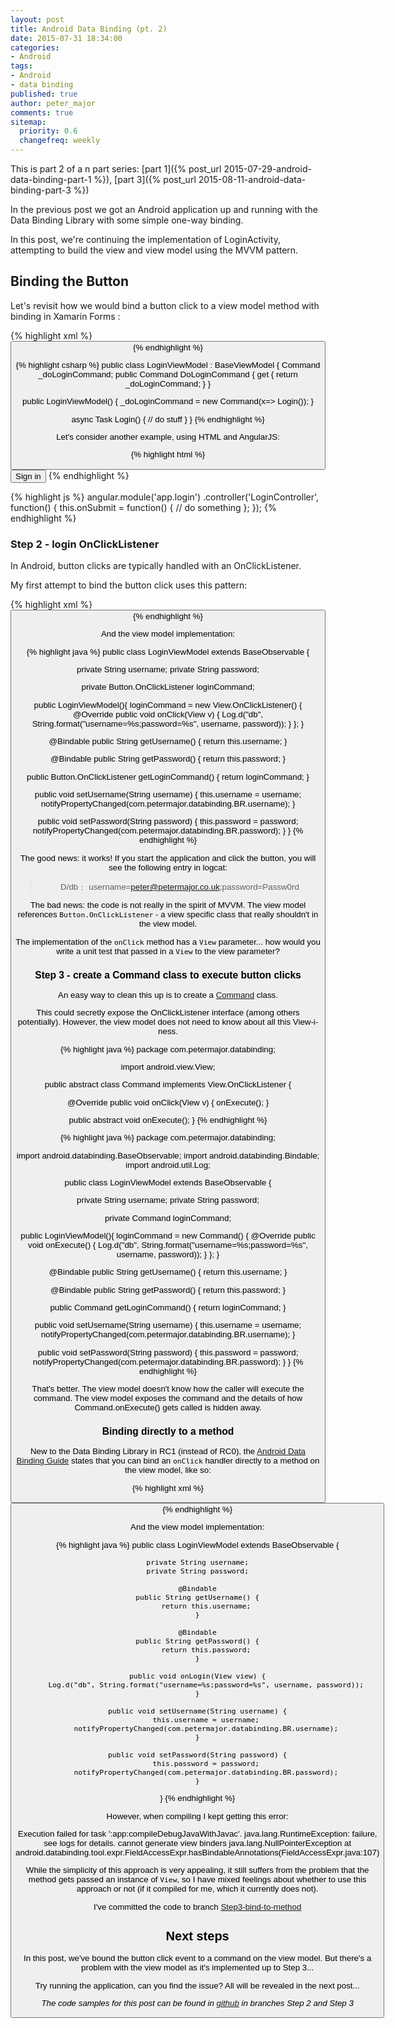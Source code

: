 ```yaml
---
layout: post
title: Android Data Binding (pt. 2)
date: 2015-07-31 18:34:00
categories:
- Android
tags:
- Android
- data binding
published: true
author: peter_major
comments: true
sitemap:
  priority: 0.6
  changefreq: weekly
---
```


This is part 2 of a n part series: [part 1]({% post_url 2015-07-29-android-data-binding-part-1 %}), [part 3]({% post_url 2015-08-11-android-data-binding-part-3 %})

In the previous post we got an Android application up and running with the Data Binding Library with some simple one-way binding.

In this post, we're continuing the implementation of LoginActivity, attempting to build the view and view model using the MVVM pattern.

## Binding the Button 

Let's revisit how we would bind a button click to a view model method with binding in Xamarin Forms :

{% highlight xml %}
<Button Text="{i18n:Translate LoginButton}" Command="{Binding DoLoginCommand}" />
{% endhighlight %}

{% highlight csharp %}
public class LoginViewModel : BaseViewModel
{
  Command _doLoginCommand;
  public Command DoLoginCommand
  {
    get { return _doLoginCommand; }
  }

  public LoginViewModel()
  {
    _doLoginCommand = new Command(x=> Login());
  }

  async Task Login()
  {
    // do stuff
  }
}
{% endhighlight %}

Let's consider another example, using HTML and AngularJS:

{% highlight html %}
<button ng-click="login.onSubmit()">Sign in</button>
{% endhighlight %}

{% highlight js %}
angular.module('app.login')
  .controller('LoginController',
    function() {
      this.onSubmit = function() {
        // do something
      };
    });
{% endhighlight %}

<!--more-->

### Step 2 - login OnClickListener

In Android, button clicks are typically handled with an OnClickListener.

My first attempt to bind the button click uses this pattern:

{% highlight xml %}
<Button android:text="@string/label_login"
  android:setOnClickListener="@{viewModel.getLoginCommand}"/>
{% endhighlight %}

And the view model implementation:

{% highlight java %}
public class LoginViewModel extends BaseObservable {

  private String username;
  private String password;

  private Button.OnClickListener loginCommand;

  public LoginViewModel(){
    loginCommand = new View.OnClickListener() {
      @Override
      public void onClick(View v) {
        Log.d("db", String.format("username=%s;password=%s", username, password));
      }
    };
  }

  @Bindable
  public String getUsername() { return this.username; }

  @Bindable
  public String getPassword() {
    return this.password;
  }

  public Button.OnClickListener getLoginCommand() { return loginCommand; }

  public void setUsername(String username) {
    this.username = username;
    notifyPropertyChanged(com.petermajor.databinding.BR.username);
  }

  public void setPassword(String password) {
    this.password = password;
    notifyPropertyChanged(com.petermajor.databinding.BR.password);
  }
}
{% endhighlight %}

The good news: it works! If you start the application and click the button, you will see the following entry in logcat:

> D/db﹕ username=peter@petermajor.co.uk;password=Passw0rd

The bad news: the code is not really in the spirit of MVVM. The view model references `Button.OnClickListener` - a view specific class that really shouldn't in the view model.

The implementation of the `onClick` method has a `View` parameter... how would you write a unit test that passed in a `View` to the view parameter?

### Step 3 - create a Command class to execute button clicks

An easy way to clean this up is to create a [Command](https://en.wikipedia.org/wiki/Command_pattern) class.

This could secretly expose the OnClickListener interface (among others potentially). However, the view model does not need to know about all this View-i-ness. 

{% highlight java %}
package com.petermajor.databinding;

import android.view.View;

public abstract class Command implements View.OnClickListener {

  @Override
  public void onClick(View v) {
    onExecute();
  }

  public abstract void onExecute();
}
{% endhighlight %}

{% highlight java %}
package com.petermajor.databinding;

import android.databinding.BaseObservable;
import android.databinding.Bindable;
import android.util.Log;

public class LoginViewModel extends BaseObservable {

  private String username;
  private String password;

  private Command loginCommand;

  public LoginViewModel(){
    loginCommand = new Command() {
      @Override
      public void onExecute() {
        Log.d("db", String.format("username=%s;password=%s", username, password));
      }
    };
  }

  @Bindable
  public String getUsername() {
    return this.username;
  }

  @Bindable
  public String getPassword() {
    return this.password;
  }

  public Command getLoginCommand() { return loginCommand; }

  public void setUsername(String username) {
    this.username = username;
    notifyPropertyChanged(com.petermajor.databinding.BR.username);
  }

  public void setPassword(String password) {
    this.password = password;
    notifyPropertyChanged(com.petermajor.databinding.BR.password);
  }
}
{% endhighlight %}

That's better. The view model doesn't know how the caller will execute the command. The view model exposes the command and the details of how Command.onExecute() gets called is hidden away.


### Binding directly to a method

New to the Data Binding Library in RC1 (instead of RC0), the [Android Data Binding Guide](https://developer.android.com/tools/data-binding/guide.html) states that you can bind an `onClick` handler directly to a method on the view model, like so:

{% highlight xml %}
<Button android:text="@string/label_login"
  android:onClick="@{viewModel.onLogin}"/>
{% endhighlight %}

And the view model implementation:

{% highlight java %}
public class LoginViewModel extends BaseObservable {

    private String username;
    private String password;

    @Bindable
    public String getUsername() {
        return this.username;
    }

    @Bindable
    public String getPassword() {
        return this.password;
    }

    public void onLogin(View view) {
        Log.d("db", String.format("username=%s;password=%s", username, password));
    }

    public void setUsername(String username) {
        this.username = username;
        notifyPropertyChanged(com.petermajor.databinding.BR.username);
    }

    public void setPassword(String password) {
        this.password = password;
        notifyPropertyChanged(com.petermajor.databinding.BR.password);
    }
}
{% endhighlight %}

However, when compiling I kept getting this error:

Execution failed for task ':app:compileDebugJavaWithJavac'.
java.lang.RuntimeException: failure, see logs for details.
cannot generate view binders java.lang.NullPointerException at
android.databinding.tool.expr.FieldAccessExpr.hasBindableAnnotations(FieldAccessExpr.java:107)

While the simplicity of this approach is very appealing, it still suffers from the problem that the method gets passed an instance of `View`, so I have mixed feelings about whether to use this approach or not (if it compiled for me, which it currently does not).

I've committed the code to branch [Step3-bind-to-method](https://github.com/petermajor/AndroidDataBinding/tree/Step3-bind-to-method)

## Next steps

In this post, we've bound the button click event to a command on the view model. But there's a problem with the view model as it's implemented up to Step 3...

Try running the application, can you find the issue? All will be revealed in the next post...

_The code samples for this post can be found in [github](https://github.com/petermajor/AndroidDataBinding/tree/Step2) in branches Step 2 and Step 3_